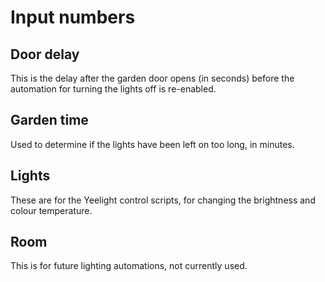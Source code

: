 # Input numbers

## Door delay

This is the delay after the garden door opens (in seconds) before the automation for turning the lights off is re-enabled.

## Garden time

Used to determine if the lights have been left on too long, in minutes.

## Lights

These are for the Yeelight control scripts, for changing the brightness and colour temperature.

## Room

This is for future lighting automations, not currently used.
